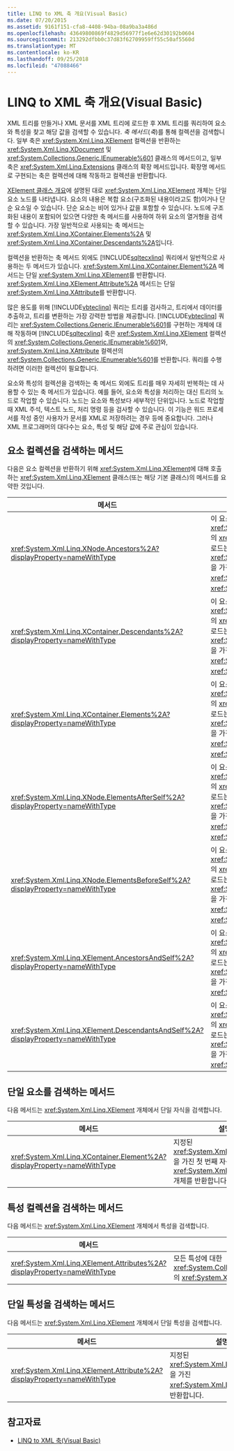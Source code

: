 ```yaml
---
title: LINQ to XML 축 개요(Visual Basic)
ms.date: 07/20/2015
ms.assetid: 9161f151-cfa8-4408-94ba-08a9ba3a486d
ms.openlocfilehash: 43649800869f4829d56977f1e6e62d30192b0604
ms.sourcegitcommit: 213292dfbb0c37d83f62709959ff55c50af5560d
ms.translationtype: MT
ms.contentlocale: ko-KR
ms.lasthandoff: 09/25/2018
ms.locfileid: "47088466"
---
```

# <a name="linq-to-xml-axes-overview-visual-basic"></a>LINQ to XML 축 개요(Visual Basic)
XML 트리를 만들거나 XML 문서를 XML 트리에 로드한 후 XML 트리를 쿼리하여 요소와 특성을 찾고 해당 값을 검색할 수 있습니다. *축 메서드*(*축*)를 통해 컬렉션을 검색합니다. 일부 축은 <xref:System.Xml.Linq.XElement> 컬렉션을 반환하는 <xref:System.Xml.Linq.XDocument> 및 <xref:System.Collections.Generic.IEnumerable%601> 클래스의 메서드이고, 일부 축은 <xref:System.Xml.Linq.Extensions> 클래스의 확장 메서드입니다. 확장명 메서드로 구현되는 축은 컬렉션에 대해 작동하고 컬렉션을 반환합니다.  
  
 [XElement 클래스 개요](../../../../visual-basic/programming-guide/concepts/linq/xelement-class-overview.md)에 설명된 대로 <xref:System.Xml.Linq.XElement> 개체는 단일 요소 노드를 나타냅니다. 요소의 내용은 복합 요소(구조화된 내용이라고도 함)이거나 단순 요소일 수 있습니다. 단순 요소는 비어 있거나 값을 포함할 수 있습니다. 노드에 구조화된 내용이 포함되어 있으면 다양한 축 메서드를 사용하여 하위 요소의 열거형을 검색할 수 있습니다. 가장 일반적으로 사용되는 축 메서드는 <xref:System.Xml.Linq.XContainer.Elements%2A> 및 <xref:System.Xml.Linq.XContainer.Descendants%2A>입니다.  
  
 컬렉션을 반환하는 축 메서드 외에도 [!INCLUDE[sqltecxlinq](~/includes/sqltecxlinq-md.md)] 쿼리에서 일반적으로 사용하는 두 메서드가 있습니다. <xref:System.Xml.Linq.XContainer.Element%2A> 메서드는 단일 <xref:System.Xml.Linq.XElement>를 반환합니다. <xref:System.Xml.Linq.XElement.Attribute%2A> 메서드는 단일 <xref:System.Xml.Linq.XAttribute>를 반환합니다.  
  
 많은 용도를 위해 [!INCLUDE[vbteclinq](~/includes/vbteclinq-md.md)] 쿼리는 트리를 검사하고, 트리에서 데이터를 추출하고, 트리를 변환하는 가장 강력한 방법을 제공합니다. [!INCLUDE[vbteclinq](~/includes/vbteclinq-md.md)] 쿼리는 <xref:System.Collections.Generic.IEnumerable%601>를 구현하는 개체에 대해 작동하며 [!INCLUDE[sqltecxlinq](~/includes/sqltecxlinq-md.md)] 축은 <xref:System.Xml.Linq.XElement> 컬렉션의 <xref:System.Collections.Generic.IEnumerable%601>와, <xref:System.Xml.Linq.XAttribute> 컬렉션의 <xref:System.Collections.Generic.IEnumerable%601>를 반환합니다. 쿼리를 수행하려면 이러한 컬렉션이 필요합니다.  
  
 요소와 특성의 컬렉션을 검색하는 축 메서드 외에도 트리를 매우 자세히 반복하는 데 사용할 수 있는 축 메서드가 있습니다. 예를 들어, 요소와 특성을 처리하는 대신 트리의 노드로 작업할 수 있습니다. 노드는 요소와 특성보다 세부적인 단위입니다. 노드로 작업할 때 XML 주석, 텍스트 노드, 처리 명령 등을 검사할 수 있습니다. 이 기능은 워드 프로세서를 작성 중인 사용자가 문서를 XML로 저장하려는 경우 등에 중요합니다. 그러나 XML 프로그래머의 대다수는 요소, 특성 및 해당 값에 주로 관심이 있습니다.  
  
## <a name="methods-for-retrieving-a-collection-of-elements"></a>요소 컬렉션을 검색하는 메서드  
 다음은 요소 컬렉션을 반환하기 위해 <xref:System.Xml.Linq.XElement>에 대해 호출하는 <xref:System.Xml.Linq.XElement> 클래스(또는 해당 기본 클래스)의 메서드를 요약한 것입니다.  
  
|메서드|설명|  
|------------|-----------------|  
|<xref:System.Xml.Linq.XNode.Ancestors%2A?displayProperty=nameWithType>|이 요소의 상위 요소에 대한 <xref:System.Collections.Generic.IEnumerable%601>의 <xref:System.Xml.Linq.XElement>을 반환합니다. 오버로드는 지정된 <xref:System.Collections.Generic.IEnumerable%601>을 가진 상위 요소에 대한 <xref:System.Xml.Linq.XElement>의 <xref:System.Xml.Linq.XName>을 반환합니다.|  
|<xref:System.Xml.Linq.XContainer.Descendants%2A?displayProperty=nameWithType>|이 요소의 하위 요소에 대한 <xref:System.Collections.Generic.IEnumerable%601>의 <xref:System.Xml.Linq.XElement>을 반환합니다. 오버로드는 지정된 <xref:System.Collections.Generic.IEnumerable%601>을 가진 하위 요소에 대한 <xref:System.Xml.Linq.XElement>의 <xref:System.Xml.Linq.XName>을 반환합니다.|  
|<xref:System.Xml.Linq.XContainer.Elements%2A?displayProperty=nameWithType>|이 요소의 자식 요소에 대한 <xref:System.Collections.Generic.IEnumerable%601>의 <xref:System.Xml.Linq.XElement>을 반환합니다. 오버로드는 지정된 <xref:System.Collections.Generic.IEnumerable%601>을 가진 자식 요소에 대한 <xref:System.Xml.Linq.XElement>의 <xref:System.Xml.Linq.XName>을 반환합니다.|  
|<xref:System.Xml.Linq.XNode.ElementsAfterSelf%2A?displayProperty=nameWithType>|이 요소 뒤에 나오는 요소에 대한 <xref:System.Collections.Generic.IEnumerable%601>의 <xref:System.Xml.Linq.XElement>을 반환합니다. 오버로드는 지정된 <xref:System.Collections.Generic.IEnumerable%601>을 가진 이 요소 뒤에 나오는 요소에 대한 <xref:System.Xml.Linq.XElement>의 <xref:System.Xml.Linq.XName>을 반환합니다.|  
|<xref:System.Xml.Linq.XNode.ElementsBeforeSelf%2A?displayProperty=nameWithType>|이 요소 앞에 나오는 요소에 대한 <xref:System.Collections.Generic.IEnumerable%601>의 <xref:System.Xml.Linq.XElement>을 반환합니다. 오버로드는 지정된 <xref:System.Collections.Generic.IEnumerable%601>을 가진 이 요소 앞에 나오는 요소에 대한 <xref:System.Xml.Linq.XElement>의 <xref:System.Xml.Linq.XName>을 반환합니다.|  
|<xref:System.Xml.Linq.XElement.AncestorsAndSelf%2A?displayProperty=nameWithType>|이 요소와 해당 상위 요소에 대한 <xref:System.Collections.Generic.IEnumerable%601>의 <xref:System.Xml.Linq.XElement>을 반환합니다. 오버로드는 지정된 <xref:System.Collections.Generic.IEnumerable%601>을 가진 요소에 대한 <xref:System.Xml.Linq.XElement>의 <xref:System.Xml.Linq.XName>을 반환합니다.|  
|<xref:System.Xml.Linq.XElement.DescendantsAndSelf%2A?displayProperty=nameWithType>|이 요소와 해당 하위 요소에 대한 <xref:System.Collections.Generic.IEnumerable%601>의 <xref:System.Xml.Linq.XElement>을 반환합니다. 오버로드는 지정된 <xref:System.Collections.Generic.IEnumerable%601>을 가진 요소에 대한 <xref:System.Xml.Linq.XElement>의 <xref:System.Xml.Linq.XName>을 반환합니다.|  
  
## <a name="method-for-retrieving-a-single-element"></a>단일 요소를 검색하는 메서드  
 다음 메서드는 <xref:System.Xml.Linq.XElement> 개체에서 단일 자식을 검색합니다.  
  
|메서드|설명|  
|------------|-----------------|  
|<xref:System.Xml.Linq.XContainer.Element%2A?displayProperty=nameWithType>|지정된 <xref:System.Xml.Linq.XElement>을 가진 첫 번째 자식 <xref:System.Xml.Linq.XName> 개체를 반환합니다.|  
  
## <a name="method-for-retrieving-a-collection-of-attributes"></a>특성 컬렉션을 검색하는 메서드  
 다음 메서드는 <xref:System.Xml.Linq.XElement> 개체에서 특성을 검색합니다.  
  
|메서드|설명|  
|------------|-----------------|  
|<xref:System.Xml.Linq.XElement.Attributes%2A?displayProperty=nameWithType>|모든 특성에 대한 <xref:System.Collections.Generic.IEnumerable%601>의 <xref:System.Xml.Linq.XAttribute>을 반환합니다.|  
  
## <a name="method-for-retrieving-a-single-attribute"></a>단일 특성을 검색하는 메서드  
 다음 메서드는 <xref:System.Xml.Linq.XElement> 개체에서 단일 특성을 검색합니다.  
  
|메서드|설명|  
|------------|-----------------|  
|<xref:System.Xml.Linq.XElement.Attribute%2A?displayProperty=nameWithType>|지정된 <xref:System.Xml.Linq.XAttribute>을 가진 <xref:System.Xml.Linq.XName>를 반환합니다.|  
  
## <a name="see-also"></a>참고자료

- [LINQ to XML 축(Visual Basic)](../../../../visual-basic/programming-guide/concepts/linq/linq-to-xml-axes.md)

